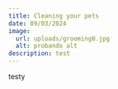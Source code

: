 ```yaml
---
title: Cleaning your pets
date: 09/03/2024
image:
  url: uploads/grooming0.jpg
  alt: probando alt
description: test
---
```

testy
